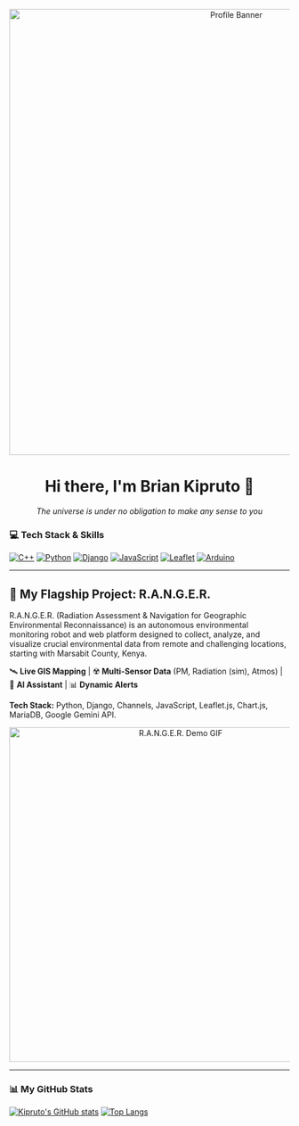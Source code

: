 <p align="center">
  <img src="[URL_TO_YOUR_BANNER_IMAGE_HERE]" alt="Profile Banner" width="800"/>
</p>

<h1 align="center">Hi there, I'm Brian Kipruto 👋</h1>
<p align="center">
  <em>The universe is under no obligation to make any sense to you</em>
</p>


### 💻 Tech Stack & Skills

<p align="left">
  <a href="https://isocpp.org/" target="_blank" rel="noreferrer"><img src="https://img.shields.io/badge/C%2B%2B-00599C?style=for-the-badge&logo=c%2B%2B&logoColor=white" alt="C++"/></a>
  <a href="https://www.python.org" target="_blank" rel="noreferrer"><img src="https://img.shields.io/badge/Python-3776AB?style=for-the-badge&logo=python&logoColor=white" alt="Python"/></a>
  <a href="https://www.djangoproject.com/" target="_blank" rel="noreferrer"><img src="https://img.shields.io/badge/Django-092E20?style=for-the-badge&logo=django&logoColor=white" alt="Django"/></a>
  <a href="https://developer.mozilla.org/en-US/docs/Web/JavaScript" target="_blank" rel="noreferrer"><img src="https://img.shields.io/badge/JavaScript-F7DF1E?style=for-the-badge&logo=javascript&logoColor=black" alt="JavaScript"/></a>
  <a href="https://leafletjs.com/" target="_blank" rel="noreferrer"><img src="https://img.shields.io/badge/Leaflet-199900?style=for-the-badge&logo=leaflet&logoColor=white" alt="Leaflet"/></a>
  <a href="https://www.arduino.cc/" target="_blank" rel="noreferrer"><img src="https://img.shields.io/badge/Arduino-00979D?style=for-the-badge&logo=arduino&logoColor=white" alt="Arduino"/></a>
  </p>


  ---

## 🚀 My Flagship Project: R.A.N.G.E.R.

R.A.N.G.E.R. (Radiation Assessment & Navigation for Geographic Environmental Reconnaissance) is an autonomous environmental monitoring robot and web platform designed to collect, analyze, and visualize crucial environmental data from remote and challenging locations, starting with Marsabit County, Kenya.

🛰️ **Live GIS Mapping** | ☢️ **Multi-Sensor Data** (PM, Radiation (sim), Atmos) | 🤖 **AI Assistant** | 📊 **Dynamic Alerts**

**Tech Stack:** Python, Django, Channels, JavaScript, Leaflet.js, Chart.js, MariaDB, Google Gemini API.

<p align="center">
  <img src="path/to/your/ranger_dashboard_demo.gif" alt="R.A.N.G.E.R. Demo GIF" width="600"/>
</p>

---

### 📊 My GitHub Stats

[![Kipruto's GitHub stats](https://github-readme-stats.vercel.app/api?username=Brian-Kipruto&show_icons=true&theme=radical)](https://github.com/Brian-Kipruto/github-readme-stats)
[![Top Langs](https://github-readme-stats.vercel.app/api/top-langs/?username=Brian-Kipruto&layout=compact&theme=radical)](https://github.com/Brian-Kipruto/github-readme-stats)
